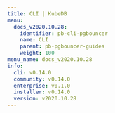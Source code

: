 ```yaml
---
title: CLI | KubeDB
menu:
  docs_v2020.10.28:
    identifier: pb-cli-pgbouncer
    name: CLI
    parent: pb-pgbouncer-guides
    weight: 100
menu_name: docs_v2020.10.28
info:
  cli: v0.14.0
  community: v0.14.0
  enterprise: v0.1.0
  installer: v0.14.0
  version: v2020.10.28
---
```


